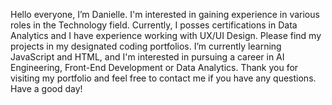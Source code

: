 Hello everyone, I’m Danielle. I'm interested in gaining experience in various roles in the Technology field. Currently, I posses certifications in Data Analytics and I have experience working with UX/UI Design.
Please find my projects in my designated coding portfolios. I’m currently learning JavaScript and HTML, and I'm interested in pursuing a career in AI Engineering, Front-End Development or Data Analytics. Thank you for visiting my portfolio and feel free to contact me if you have any questions. Have a good day!

<!---
daniekoko/daniekoko is a ✨ special ✨ repository because its `README.md` (this file) appears on your GitHub profile.
You can click the Preview link to take a look at your changes.
--->
